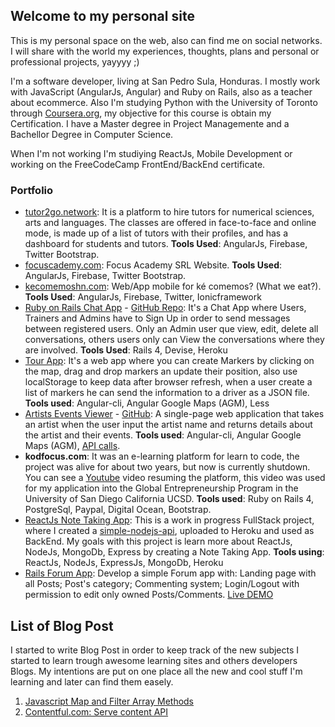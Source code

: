 ## Welcome to my personal site

This is my personal space on the web, also can find me on social networks. I will share with the world my experiences, thoughts, plans and personal or professional projects, yayyyy ;)

I'm a software developer, living at San Pedro Sula, Honduras. I mostly work with JavaScript (AngularJs, Angular) and Ruby on Rails, also as a teacher about ecommerce. Also I'm studying Python with the University of Toronto through [Coursera.org](https://www.coursera.org/learn/learn-to-program), my objective for this course is obtain my Certification. I have a Master degree in Project Managemente and a Bachellor Degree in Computer Science.

When I'm not working I'm studiying ReactJs, Mobile Development or working on the FreeCodeCamp FrontEnd/BackEnd certificate.

### Portfolio

- [tutor2go.network](https://tutor2go.network/): It is a platform to hire tutors for numerical sciences, arts and languages. The classes are offered in face-to-face and online mode, is made up of a list of tutors with their profiles, and has a dashboard for students and tutors. **Tools Used**: AngularJs, Firebase, Twitter Bootstrap.
- [focuscademy.com](https://focuscademy.com/): Focus Academy SRL Website. **Tools Used**: AngularJs, Firebase, Twitter Bootstrap.
- [kecomemoshn.com](https://kecomemoshn.com/): Web/App mobile for ké comemos? (What we eat?). **Tools Used**: AngularJs, Firebase, Twitter, Ionicframework
- [Ruby on Rails Chat App](http://chat-app-echeverria.herokuapp.com/) - [GitHub Repo](https://github.com/crisecheverria/fitsmind-code-challenge/tree/master/rails-backend/chatApp): It's a Chat App where Users, Trainers and Admins have to Sign Up in order to send messages between registered users. Only an Admin user que view, edit, delete all conversations, others users only can View the conversations where they are involved. **Tools Used**: Rails 4, Devise, Heroku
- [Tour App](https://github.com/crisecheverria/fitsmind-code-challenge/tree/master/front-end-angular): It's a web app where you can create Markers by clicking on the map, drag and drop markers an update their position, also use localStorage to keep data after browser refresh, when a user create a list of markers he can send the information to a driver as a JSON file. **Tools used**: Angular-cli, Angular Google Maps (AGM), Less
- [Artists Events Viewer](http://vanhackathon4.s3-website.us-east-2.amazonaws.com/) - [GitHub](https://github.com/crisecheverria/vanhack4-frontend): A single-page web application that takes an artist when the user input the artist name and returns details about the artist and their events. **Tools used**: Angular-cli, Angular Google Maps (AGM), [API calls](https://app.swaggerhub.com/apis/Bandsintown/PublicAPI/3.0.0).
- **kodfocus.com**: It was an e-learning platform for learn to code, the project was alive for about two years, but now is currently shutdown. You can see a [Youtube](https://youtu.be/8sIeV6JJvAk) video resuming the platform, this video was used for my application into the Global Entrepreneurship Program in the University of San Diego California UCSD. **Tools used**: Ruby on Rails 4, PostgreSql, Paypal, Digital Ocean, Bootstrap.
- [ReactJs Note Taking App](https://github.com/crisecheverria/reactjs-simple-nodejs-api): This is a work in progress FullStack project, where I created a [simple-nodejs-api](https://github.com/crisecheverria/simple-nodejs-api), uploaded to Heroku and used as BackEnd. My goals with this project is learn more about ReactJs, NodeJs, MongoDb, Express by creating a Note Taking App. **Tools using**: ReactJs, NodeJs, ExpressJs, MongoDb, Heroku
- [Rails Forum App](https://github.com/crisecheverria/simple_forum): Develop a simple Forum app with: Landing page with all Posts; Post's category; Commenting system; Login/Logout with permission to edit only owned Posts/Comments. [Live DEMO](https://rails5-forum.herokuapp.com/)


## List of Blog Post
I started to write Blog Post in order to keep track of the new subjects I started to learn trough awesome learning sites and others developers Blogs. My intentions are put on one place all the new and cool stuff I'm learning and later can find them easely.

1. [Javascript Map and Filter Array Methods](https://github.com/crisecheverria/javascript-map-and-filter-functions)
2. [Contentful.com: Serve content API](https://github.com/crisecheverria/contentful-serve-content-API)
